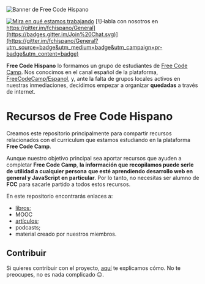 ![Banner de Free Code Hispano](./images/freecodehispano_banner.png)

[![Mira en qué estamos trabajando](https://badge.waffle.io/fchispano/recursos.png?label=ready&title=Ready)](http://waffle.io/fchispano/recursos)
[![Habla con nosotros en
https://gitter.im/fchispano/General](https://badges.gitter.im/Join%20Chat.svg)](https://gitter.im/fchispano/General?utm_source=badge&utm_medium=badge&utm_campaign=pr-badge&utm_content=badge)

**Free Code Hispano** lo formamos un grupo de estudiantes de
[Free Code Camp](http://www.freecodecamp.com/).
Nos conocimos en el canal español de la plataforma,
[FreeCodeCamp/Espanol](https://gitter.im/FreeCodeCamp/Espanol), y, ante la falta
de grupos locales activos en nuestras inmediaciones, decidimos empezar a
organizar **quedadas** a través de internet.

# Recursos de Free Code Hispano

Creamos este repositorio principalmente para compartir recursos relacionados con
el currículum que estamos estudiando en la plataforma **Free Code Camp**.

Aunque nuestro objetivo principal sea aportar recursos que ayuden a completar
**Free Code Camp**,
**la información que recopilamos puede serle de utilidad a cualquier persona**
**que esté aprendiendo desarrollo web en general y JavaScript en particular**.
Por lo tanto, no necesitas ser alumno de **FCC** para sacarle partido a todos
estos recursos.

En este repositorio encontrarás enlaces a:

* [libros](./libros-books.md);
* MOOC
* [artículos](./blog-posts.md);
* podcasts;
* material creado por nuestros miembros.

## Contribuir

Si quieres contribuir con el proyecto, [aquí](./CONTRIBUTING.md) te explicamos
cómo.
No te preocupes, no es nada complicado :wink:.
